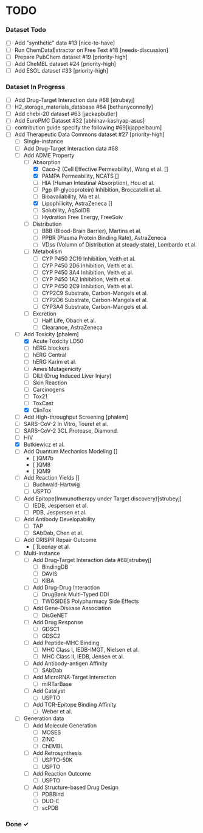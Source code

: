 # TODO

### Dataset Todo
- [ ] Add "synthetic" data #13 [nice-to-have]
- [ ] Run ChemDataExtractor on Free Text #18 [needs-discussion] 
- [ ] Prepare PubChem dataset #19 [priority-high]
- [ ] Add CheMBL dataset #24 [priority-high]
- [ ] Add ESOL dataset #33 [priority-high]

### Dataset In Progress
- [ ] Add Drug-Target Interaction data #68 [strubeyj]
- [ ] H2_storage_materials_database #64 [bethanyconnolly]  
- [ ] Add chebi-20 dataset #63 [jackapbutler]  
- [ ] Add EuroPMC Dataset #32 [abhinav-kashyap-asus]  
- [ ] contribution guide specify the following #69[kjappelbaum]
- [ ] Add Therapeutic Data Commons dataset #27 [priority-high]
    -[ ] Single-instance
    - [ ] Add Drug-Target Interaction data #68
    - [ ] Add ADME Property
      - [ ] Absorption
        - [x] Caco-2 (Cell Effective Permeability), Wang et al. []
        - [x] PAMPA Permeability, NCATS []
        - [ ] HIA (Human Intestinal Absorption), Hou et al.
        - [ ] Pgp (P-glycoprotein) Inhibition, Broccatelli et al.
        - [ ] Bioavailability, Ma et al.
        - [x] Lipophilicity, AstraZeneca []
        - [ ] Solubility, AqSolDB
        - [ ] Hydration Free Energy, FreeSolv
      - [ ] Distribution
        - [ ] BBB (Blood-Brain Barrier), Martins et al.
        - [ ] PPBR (Plasma Protein Binding Rate), AstraZeneca
        - [ ] VDss (Volumn of Distribution at steady state), Lombardo et al.
      - [ ] Metabolism
        - [ ] CYP P450 2C19 Inhibition, Veith et al.
        - [ ] CYP P450 2D6 Inhibition, Veith et al.
        - [ ] CYP P450 3A4 Inhibition, Veith et al.
        - [ ] CYP P450 1A2 Inhibition, Veith et al.
        - [ ] CYP P450 2C9 Inhibition, Veith et al.
        - [ ] CYP2C9 Substrate, Carbon-Mangels et al.
        - [ ] CYP2D6 Substrate, Carbon-Mangels et al.
        - [ ] CYP3A4 Substrate, Carbon-Mangels et al.
      - [ ] Excretion
        - [ ] Half Life, Obach et al.
        - [ ] Clearance, AstraZeneca
    - [ ] Add Toxicity [phalem]
      - [x] Acute Toxicity LD50
      - [ ] hERG blockers
      - [ ] hERG Central
      - [ ] hERG Karim et al.
      - [ ] Ames Mutagenicity
      - [ ] DILI (Drug Induced Liver Injury)
      - [ ] Skin Reaction
      - [ ] Carcinogens
      - [ ] Tox21
      - [ ] ToxCast
      - [x] ClinTox
    - [ ] Add High-throughput Screening [phalem]
    - [ ] SARS-CoV-2 In Vitro, Touret et al.
    - [ ] SARS-CoV-2 3CL Protease, Diamond.
    - [ ] HIV
    - [x] Butkiewicz et al.
    - [ ] Add Quantum Mechanics Modeling []
      - [ ]QM7b
      - [ ]QM8
      - [ ]QM9
    - [ ] Add Reaction Yields []
      - [ ] Buchwald-Hartwig
      - [ ] USPTO
    - [ ] Add Epitope(Immunotherapy under Target discovery)[strubeyj]
      - [ ] IEDB, Jespersen et al.
      - [ ] PDB, Jespersen et al.
    - [ ] Add Antibody Developability
      - [ ] TAP
      - [ ] SAbDab, Chen et al.
    - [ ] Add CRISPR Repair Outcome
      - [ ]Leenay et al.
  -[ ] Multi-instance
    - [ ] Add Drug-Target Interaction data #68[strubeyj]
      - [ ] BindingDB
      - [ ] DAVIS
      - [ ] KIBA
    - [ ] Add Drug-Drug Interaction
      - [ ] DrugBank Multi-Typed DDI
      - [ ] TWOSIDES Polypharmacy Side Effects
    - [ ] Add Gene-Disease Association
      - [ ] DisGeNET
    - [ ] Add Drug Response
      - [ ] GDSC1
      - [ ] GDSC2
    - [ ] Add Peptide-MHC Binding
      - [ ] MHC Class I, IEDB-IMGT, Nielsen et al.
      - [ ] MHC Class II, IEDB, Jensen et al.
    - [ ] Add Antibody-antigen Affinity 
      - [ ] SAbDab
    - [ ] Add MicroRNA-Target Interaction
      - [ ] miRTarBase
    - [ ] Add Catalyst
      - [ ] USPTO
    - [ ] Add TCR-Epitope Binding Affinity
      - [ ] Weber et al.
  -[ ] Generation data
    - [ ] Add Molecule Generation
      - [ ] MOSES
      - [ ] ZINC
      - [ ] ChEMBL
    - [ ] Add Retrosynthesis
      - [ ] USPTO-50K
      - [ ] USPTO
    - [ ] Add Reaction Outcome
      - [ ] USPTO
    - [ ] Add Structure-based Drug Design 
      - [ ] PDBBind
      - [ ] DUD-E
      - [ ] scPDB

### Done ✓

